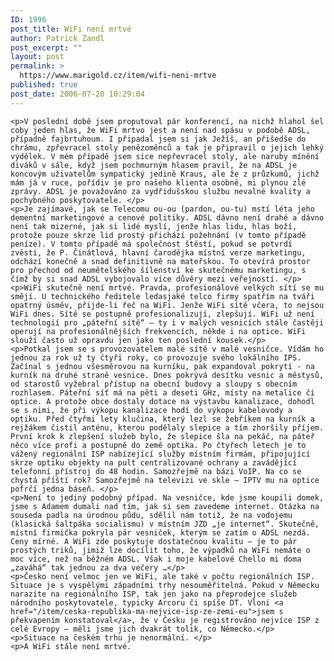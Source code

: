 ```yaml
---
ID: 1996
post_title: WiFi není mrtvé
author: Patrick Zandl
post_excerpt: ""
layout: post
permalink: >
  https://www.marigold.cz/item/wifi-neni-mrtve
published: true
post_date: 2006-07-20 10:29:04
---
```

	<p>V poslední době jsem proputoval pár konferencí, na nichž hlahol šel coby jeden hlas, že WiFi mrtvo jest a není nad spásu v podobě ADSL, případně fajbrtuhoum. I připadal jsem si jak Ježíš, an přišedše do chrámu, zpřevracel stoly penězoměnců a tak je připravil o jejich lehký výdělek. V mém případě jsem sice nepřevracel stoly, ale naruby mínění diváků v sále, když jsem pochmurným hlasem pravil, že na ADSL je koncovým uživatelům sympatický jedině Kraus, ale že z průzkumů, jichž mám já v ruce, pořídiv je pro našeho klienta osobně, mi plynou zlé zprávy. ADSL je považováno za vydřidušskou službu nevalné kvality a pochybného poskytovatele. </p>
	<p>Je zajímavé, jak se Telecomu ou-ou (pardon, ou-tu) mstí léta jeho dementní marketingové a cenové politiky. ADSL dávno není drahé a dávno není tak mizerné, jak si lidé myslí, jenže hlas lidu, hlas boží, protože pouze skrze lid prostý přichází požehnání (v tomto případě peníze). V tomto případě má společnost štěstí, pokud se potvrdí zvěsti, že P. Činátlová, hlavní čarodějka místní verze marketingu, odchází konečně a snad definitivně na mateřskou. To otevírá prostor pro přechod od neumětelského šílenství ke skutečnému marketingu, s čímž by si snad ADSL vybojovalo více důvěry mezi veřejností. </p>
	<p>WiFi skutečně není mrtvé. Pravda, profesionálové velkých sítí se mu smějí. U technického ředitele ledasjaké telco firmy spatřím na tváři opatrný úsměv, přijde-li řeč na WiFi. Jenže WiFi sítě včera, to nejsou WiFi dnes. Sítě se postupně profesionalizují, zlepšují. WiFi už není technologií pro „páteřní sítě“ – ty i v malých vesnicích stále častěji operují na profesionálnějších frekvencích, někde i na optice. WiFi slouží často už opravdu jen jako ten poslední kousek.</p>
	<p>Potkal jsem se s provozovatelem malé sítě v malé vesničce. Vídám ho jednou za rok už ty čtyři roky, co provozuje svého lokálního IPS. Začínal s jednou všesměrovou na kurníku, pak expandoval pokrytí - na kurník na druhé straně vesnice. Dnes pokrývá desítku vesnic a městysů, od starostů vyžebral přístup na obecní budovy a sloupy s obecním rozhlasem. Páteřní síť má na pěti a deseti GHz, místy na metalice či optice. A protože obce dostaly dotace na výstavbu kanalizace, dohodl se s nimi, že při výkopu kanalizace hodí do výkopu kabelovody a optiku. Před čtyřmi lety klučina, který lezl se žebříkem na kurník a rejžákem čistil anténu, kterou podělaly slepice a tím zhoršily příjem. První krok k zlepšení služeb bylo, že slepice šla na pekáč, na páteř něco více profi a postupně do země optika. Po čtyřech letech je to vážený regionální ISP nabízející služby místním firmám, připojující skrze optiku objekty na pult centralizované ochrany a zavádějící telefonní přístroj do 48 hodin. Samozřejmě na bázi VoIP. Na co se chystá příští rok? Samozřejmě na televizi ve skle – IPTV mu na optice pofrčí jedna báseň. </p>
	<p>Není to jediný podobný případ. Na vesničce, kde jsme koupili domek, jsme s Adamem dumali nad tím, jak si sem zavedeme internet. Otázka na souseda padla na úrodnou půdu, sdělil nám totiž, že na vodojemu (klasická šaltpáka socialismu) v místním JZD „je internet“. Skutečně, místní firmička pokryla pár vesniček, kterým se zatím o ADSL nezdá. Ceny mírné. A WiFi zde poskytuje dostatečnou kvalitu – je to pár prostých triků, jimiž lze docílit toho, že výpadků na WiFi nemáte o moc více, než na běžném ADSL. Však i moje kabelové Chello mi doma „zaváhá“ tak jednou za dva večery …</p>
	<p>Česko není velmoc jen ve WiFi, ale také v počtu regionálních ISP. Situace je s vyspělými západními trhy nesouměřitelná. Pokud v Německu narazíte na regionálního ISP, tak jen jako na přeprodejce služeb národního poskytovatele, typicky Arcoru či spíše DT. Vloni <a href="/item/ceska-republika-ma-nejvice-isp-ze-zemi-eu">jsem s překvapením konstatoval</a>, že v Česku je registrováno nejvíce ISP z celé Evropy – měli jsme jich dvakrát tolik, co Německo.</p>
	<p>Situace na českém trhu je nenormální. </p>
	<p>A WiFi stále není mrtvé.
</p>